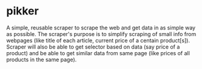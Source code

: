 # pikker
A simple, reusable scraper to scrape the web and get data in as simple way as possible. The scraper's purpose is to simplify scraping of small info from webpages (like title of each article, current price of a centain product[s]). Scraper will also be able to get selector based on data (say price of a product) and be able to get similar data from same page (like prices of all products in the same page).
